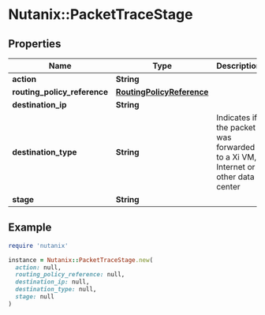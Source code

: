 # Nutanix::PacketTraceStage

## Properties

| Name | Type | Description | Notes |
| ---- | ---- | ----------- | ----- |
| **action** | **String** |  | [optional] |
| **routing_policy_reference** | [**RoutingPolicyReference**](RoutingPolicyReference.md) |  | [optional] |
| **destination_ip** | **String** |  | [optional] |
| **destination_type** | **String** | Indicates if the packet was forwarded to a Xi VM, Internet or other data center  | [optional] |
| **stage** | **String** |  | [optional] |

## Example

```ruby
require 'nutanix'

instance = Nutanix::PacketTraceStage.new(
  action: null,
  routing_policy_reference: null,
  destination_ip: null,
  destination_type: null,
  stage: null
)
```

